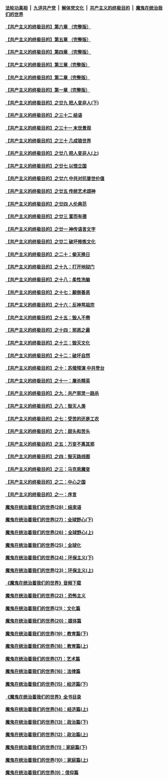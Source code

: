 

####  [法轮功真相](../../../../basic/blob/master/README.md?t=07050731) &nbsp;|&nbsp; [九评共产党](../../../../9ping.md/blob/master/README.md?t=07050731) &nbsp;|&nbsp; [解体党文化](../../../../jtdwh.md/blob/master/README.md?t=07050731)  &nbsp;|&nbsp; [共产主义的终极目的](../../../../gczydzjmd.md/blob/master/README.md?t=07050731) &nbsp;|&nbsp; [魔鬼在统治我们的世界](../../../../mgztzwmdsj.md/blob/master/README.md?t=07050731) 

#### [【共产主义的终极目的】第六章 （完整版）](../pages/nsc422/n11428913.md?t=07050731) 

#### [【共产主义的终极目的】第五章 （完整版）](../pages/nsc422/n11428912.md?t=07050731) 

#### [【共产主义的终极目的】第四章 （完整版）](../pages/nsc422/n11428907.md?t=07050731) 

#### [【共产主义的终极目的】第三章（完整版）](../pages/nsc422/n11428848.md?t=07050731) 

#### [【共产主义的终极目的】第二章（完整版）](../pages/nsc422/n11428831.md?t=07050731) 

#### [【共产主义的终极目的】第一章（完整版）](../pages/nsc422/n11417651.md?t=07050731) 

#### [【共产主义的终极目的】之廿九 把人变非人(下)](../pages/nsc422/n11344140.md?t=07050731) 

#### [【共产主义的终极目的】之三十二 结语](../pages/nsc422/n11360535.md?t=07050731) 

#### [【共产主义的终极目的】之三十一 末世景观](../pages/nsc422/n11351129.md?t=07050731) 

#### [【共产主义的终极目的】之三十 几成狼世界](../pages/nsc422/n11348280.md?t=07050731) 

#### [【共产主义的终极目的】之廿八 把人变非人(上)](../pages/nsc422/n11340492.md?t=07050731) 

#### [【共产主义的终极目的】之廿七 以恨立国](../pages/nsc422/n11336944.md?t=07050731) 

#### [【共产主义的终极目的】之廿六 中共对抗普世价值](../pages/nsc422/n11324785.md?t=07050731) 

#### [【共产主义的终极目的】之廿五 传统艺术颂神](../pages/nsc422/n11296396.md?t=07050731) 

#### [【共产主义的终极目的】之廿四 人伦典范](../pages/nsc422/n11296397.md?t=07050731) 

#### [【共产主义的终极目的】之廿三 富而有德](../pages/nsc422/n11283598.md?t=07050731) 

#### [【共产主义的终极目的】之廿一 神传语言文字](../pages/nsc422/n11263265.md?t=07050731) 

#### [【共产主义的终极目的】之廿二 破坏修炼文化](../pages/nsc422/n11245728.md?t=07050731) 

#### [【共产主义的终极目的】之二十：偷天换日](../pages/nsc422/n11238846.md?t=07050731) 

#### [【共产主义的终极目的】之十九：打开地狱门](../pages/nsc422/n11206376.md?t=07050731) 

#### [【共产主义的终极目的】之十八：柔性洗脑](../pages/nsc422/n11199994.md?t=07050731) 

#### [【共产主义的终极目的】之十七：颠倒善恶](../pages/nsc422/n11179782.md?t=07050731) 

#### [【共产主义的终极目的】之十六：反神骂祖宗](../pages/nsc422/n11166798.md?t=07050731) 

#### [【共产主义的终极目的】之十五：毁人不倦](../pages/nsc422/n11166792.md?t=07050731) 

#### [【共产主义的终极目的】之十四：邪恶之最](../pages/nsc422/n11150249.md?t=07050731) 

#### [【共产主义的终极目的】之十三：毁灭文化](../pages/nsc422/n11135227.md?t=07050731) 

#### [【共产主义的终极目的】之十二：破坏自然](../pages/nsc422/n11135214.md?t=07050731) 

#### [【共产主义的终极目的】之十：苏俄预演 中共登台](../pages/nsc422/n11118424.md?t=07050731) 

#### [【共产主义的终极目的】之十一：屠杀精英](../pages/nsc422/n11118442.md?t=07050731) 

#### [【共产主义的终极目的】之九：共产邪灵一路杀](../pages/nsc422/n11114139.md?t=07050731) 

#### [【共产主义的终极目的】之八：毁灭人类](../pages/nsc422/n11108503.md?t=07050731) 

#### [【共产主义的终极目的】之七：受苦的还是工农](../pages/nsc422/n11101809.md?t=07050731) 

#### [【共产主义的终极目的】之六：甜头和苦头](../pages/nsc422/n11096971.md?t=07050731) 

#### [【共产主义的终极目的】之五：万变不离其邪](../pages/nsc422/n11091285.md?t=07050731) 

#### [【共产主义的终极目的】之四：毁灭路线图](../pages/nsc422/n11086284.md?t=07050731) 

#### [【共产主义的终极目的】之三：马克思魔变](../pages/nsc422/n11061941.md?t=07050731) 

#### [【共产主义的终极目的】之二：中心之国](../pages/nsc422/n11047728.md?t=07050731) 

#### [【共产主义的终极目的】之一：序言](../pages/nsc422/n11086077.md?t=07050731) 

#### [魔鬼在统治着我们的世界(28)：结束语](../pages/nsc422/n10936246.md?t=07050731) 

#### [魔鬼在统治着我们的世界(27)：全球野心(下)](../pages/nsc422/n10928319.md?t=07050731) 

#### [魔鬼在统治着我们的世界(26)：全球野心(上)](../pages/nsc422/n10900318.md?t=07050731) 

#### [魔鬼在统治着我们的世界(25)：全球化](../pages/nsc422/n10788205.md?t=07050731) 

#### [魔鬼在统治着我们的世界(24)：环保主义(下)](../pages/nsc422/n10695307.md?t=07050731) 

#### [魔鬼在统治着我们的世界(23)：环保主义(上)](../pages/nsc422/n10688613.md?t=07050731) 

#### [《魔鬼在统治着我们的世界》音频下载](../pages/nsc422/n10635553.md?t=07050731) 

#### [魔鬼在统治着我们的世界(22)：恐怖主义](../pages/nsc422/n10614727.md?t=07050731) 

#### [魔鬼在统治着我们的世界(21)：文化篇](../pages/nsc422/n10597706.md?t=07050731) 

#### [魔鬼在统治着我们的世界(20)：媒体篇](../pages/nsc422/n10586579.md?t=07050731) 

#### [魔鬼在统治着我们的世界(19)：教育篇(下)](../pages/nsc422/n10564808.md?t=07050731) 

#### [魔鬼在统治着我们的世界(18)：教育篇(上)](../pages/nsc422/n10526970.md?t=07050731) 

#### [魔鬼在统治着我们的世界(17)：艺术篇](../pages/nsc422/n10499093.md?t=07050731) 

#### [魔鬼在统治着我们的世界(16)：法律篇](../pages/nsc422/n10485969.md?t=07050731) 

#### [魔鬼在统治着我们的世界(15)：经济篇(下)](../pages/nsc422/n10469975.md?t=07050731) 

#### [《魔鬼在统治着我们的世界》全书目录](../pages/nsc422/n10464261.md?t=07050731) 

#### [魔鬼在统治着我们的世界(14)：经济篇(上)](../pages/nsc422/n10457370.md?t=07050731) 

#### [魔鬼在统治着我们的世界(13)：政治篇(下)](../pages/nsc422/n10448270.md?t=07050731) 

#### [魔鬼在统治着我们的世界(12)：政治篇(上)](../pages/nsc422/n10444576.md?t=07050731) 

#### [魔鬼在统治着我们的世界(11)：家庭篇(下)](../pages/nsc422/n10440961.md?t=07050731) 

#### [魔鬼在统治着我们的世界(10)：家庭篇(上)](../pages/nsc422/n10435448.md?t=07050731) 

#### [魔鬼在统治着我们的世界(9)：信仰篇](../pages/nsc422/n10432159.md?t=07050731) 

